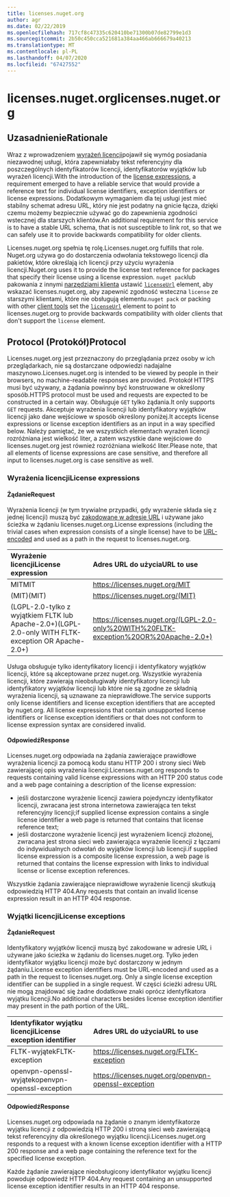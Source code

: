 ```yaml
---
title: licenses.nuget.org
author: agr
ms.date: 02/22/2019
ms.openlocfilehash: 717cf8c47335c620410be71300b07de82799e1d3
ms.sourcegitcommit: 2b50c450cca521681a384aa466ab666679a40213
ms.translationtype: MT
ms.contentlocale: pl-PL
ms.lasthandoff: 04/07/2020
ms.locfileid: "67427552"
---
```

# <a name="licensesnugetorg"></a><span data-ttu-id="0e06b-102">licenses.nuget.org</span><span class="sxs-lookup"><span data-stu-id="0e06b-102">licenses.nuget.org</span></span>

## <a name="rationale"></a><span data-ttu-id="0e06b-103">Uzasadnienie</span><span class="sxs-lookup"><span data-stu-id="0e06b-103">Rationale</span></span>

<span data-ttu-id="0e06b-104">Wraz z wprowadzeniem [wyrażeń licencji](../reference/nuspec.md#license)pojawił się wymóg posiadania niezawodnej usługi, która zapewniałaby tekst referencyjny dla poszczególnych identyfikatorów licencji, identyfikatorów wyjątków lub wyrażeń licencji.</span><span class="sxs-lookup"><span data-stu-id="0e06b-104">With the introduction of the [license expressions](../reference/nuspec.md#license), a requirement emerged to have a reliable service that would provide a reference text for individual license identifiers, exception identifiers or license expressions.</span></span>
<span data-ttu-id="0e06b-105">Dodatkowym wymaganiem dla tej usługi jest mieć stabilny schemat adresu URL, który nie jest podatny na gnicie łącza, dzięki czemu możemy bezpiecznie używać go do zapewnienia zgodności wstecznej dla starszych klientów.</span><span class="sxs-lookup"><span data-stu-id="0e06b-105">An additional requirement for this service is to have a stable URL schema, that is not susceptible to link rot, so that we can safely use it to provide backwards compatibility for older clients.</span></span>

<span data-ttu-id="0e06b-106">Licenses.nuget.org spełnia tę rolę.</span><span class="sxs-lookup"><span data-stu-id="0e06b-106">Licenses.nuget.org fulfills that role.</span></span> <span data-ttu-id="0e06b-107">Nuget.org używa go do dostarczenia odwołania tekstowego licencji dla pakietów, które określają ich licencji przy użyciu wyrażenia licencji.</span><span class="sxs-lookup"><span data-stu-id="0e06b-107">Nuget.org uses it to provide the license text reference for packages that specify their license using a license expression.</span></span> <span data-ttu-id="0e06b-108">`nuget pack`lub pakowania z innymi [narzędziami klienta](../install-nuget-client-tools.md) ustawić [`licenseUrl`](../reference/nuspec.md#licenseurl) element, aby wskazać licenses.nuget.org, aby zapewnić zgodność wsteczna `license` ze starszymi klientami, które nie obsługują elementu.</span><span class="sxs-lookup"><span data-stu-id="0e06b-108">`nuget pack` or packing with other [client tools](../install-nuget-client-tools.md) set the [`licenseUrl`](../reference/nuspec.md#licenseurl) element to point to licenses.nuget.org to provide backwards compatibility with older clients that don't support the `license` element.</span></span>

## <a name="protocol"></a><span data-ttu-id="0e06b-109">Protocol (Protokół)</span><span class="sxs-lookup"><span data-stu-id="0e06b-109">Protocol</span></span>

<span data-ttu-id="0e06b-110">Licenses.nuget.org jest przeznaczony do przeglądania przez osoby w ich przeglądarkach, nie są dostarczane odpowiedzi nadajalne maszynowo.</span><span class="sxs-lookup"><span data-stu-id="0e06b-110">Licenses.nuget.org is intended to be viewed by people in their browsers, no machine-readable responses are provided.</span></span>
<span data-ttu-id="0e06b-111">Protokół HTTPS musi być używany, a żądania powinny być konstruowane w określony sposób.</span><span class="sxs-lookup"><span data-stu-id="0e06b-111">HTTPS protocol must be used and requests are expected to be constructed in a certain way.</span></span> <span data-ttu-id="0e06b-112">Obsługuje `GET` tylko żądania.</span><span class="sxs-lookup"><span data-stu-id="0e06b-112">It only supports `GET` requests.</span></span>
<span data-ttu-id="0e06b-113">Akceptuje wyrażenia licencji lub identyfikatory wyjątków licencji jako dane wejściowe w sposób określony poniżej.</span><span class="sxs-lookup"><span data-stu-id="0e06b-113">It accepts license expressions or license exception identifiers as an input in a way specified below.</span></span> <span data-ttu-id="0e06b-114">Należy pamiętać, że we wszystkich elementach wyrażeń licencji rozróżniana jest wielkość liter, a zatem wszystkie dane wejściowe do licenses.nuget.org jest również rozróżniana wielkość liter.</span><span class="sxs-lookup"><span data-stu-id="0e06b-114">Please note, that all elements of license expressions are case sensitive, and therefore all input to licenses.nuget.org is case sensitive as well.</span></span>

### <a name="license-expressions"></a><span data-ttu-id="0e06b-115">Wyrażenia licencji</span><span class="sxs-lookup"><span data-stu-id="0e06b-115">License expressions</span></span>

#### <a name="request"></a><span data-ttu-id="0e06b-116">Żądanie</span><span class="sxs-lookup"><span data-stu-id="0e06b-116">Request</span></span>

<span data-ttu-id="0e06b-117">Wyrażenia licencji (w tym trywialne przypadki, gdy wyrażenie składa się z jednej licencji) muszą być [zakodowane w adresie URL](https://tools.ietf.org/html/rfc3986#section-2.1) i używane jako ścieżka w żądaniu licenses.nuget.org.</span><span class="sxs-lookup"><span data-stu-id="0e06b-117">License expressions (including the trivial cases when expression consists of a single license) have to be [URL-encoded](https://tools.ietf.org/html/rfc3986#section-2.1) and used as a path in the request to licenses.nuget.org.</span></span>

| <span data-ttu-id="0e06b-118">Wyrażenie licencji</span><span class="sxs-lookup"><span data-stu-id="0e06b-118">License expression</span></span> | <span data-ttu-id="0e06b-119">Adres URL do użycia</span><span class="sxs-lookup"><span data-stu-id="0e06b-119">URL to use</span></span> |
|:---|:---|
| <span data-ttu-id="0e06b-120">MIT</span><span class="sxs-lookup"><span data-stu-id="0e06b-120">MIT</span></span>                                                | <https://licenses.nuget.org/MIT> |
| <span data-ttu-id="0e06b-121">(MIT)</span><span class="sxs-lookup"><span data-stu-id="0e06b-121">(MIT)</span></span>                                              | <https://licenses.nuget.org/(MIT)> |
| <span data-ttu-id="0e06b-122">(LGPL-2.0-tylko z wyjątkiem FLTK lub Apache-2.0+)</span><span class="sxs-lookup"><span data-stu-id="0e06b-122">(LGPL-2.0-only WITH FLTK-exception OR Apache-2.0+)</span></span> | <https://licenses.nuget.org/(LGPL-2.0-only%20WITH%20FLTK-exception%20OR%20Apache-2.0+)> |

<span data-ttu-id="0e06b-123">Usługa obsługuje tylko identyfikatory licencji i identyfikatory wyjątków licencji, które są akceptowane przez nuget.org. Wszystkie wyrażenia licencji, które zawierają nieobsługiwały identyfikatory licencji lub identyfikatory wyjątków licencji lub które nie są zgodne ze składnią wyrażenia licencji, są uznawane za nieprawidłowe.</span><span class="sxs-lookup"><span data-stu-id="0e06b-123">The service supports only license identifiers and license exception identifiers that are accepted by nuget.org. All license expressions that contain unsupported license identifiers or license exception identifiers or that does not conform to license expression syntax are considered invalid.</span></span>

#### <a name="response"></a><span data-ttu-id="0e06b-124">Odpowiedź</span><span class="sxs-lookup"><span data-stu-id="0e06b-124">Response</span></span>

<span data-ttu-id="0e06b-125">Licenses.nuget.org odpowiada na żądania zawierające prawidłowe wyrażenia licencji za pomocą kodu stanu HTTP 200 i strony sieci Web zawierającej opis wyrażenia licencji:</span><span class="sxs-lookup"><span data-stu-id="0e06b-125">Licenses.nuget.org responds to requests containing valid license expressions with an HTTP 200 status code and a web page containing a description of the license expression:</span></span>

* <span data-ttu-id="0e06b-126">jeśli dostarczone wyrażenie licencji zawiera pojedynczy identyfikator licencji, zwracana jest strona internetowa zawierająca ten tekst referencyjny licencji;</span><span class="sxs-lookup"><span data-stu-id="0e06b-126">if supplied license expression contains a single license identifier a web page is returned that contains that license reference text;</span></span>
* <span data-ttu-id="0e06b-127">jeśli dostarczone wyrażenie licencji jest wyrażeniem licencji złożonej, zwracana jest strona sieci web zawierająca wyrażenie licencji z łączami do indywidualnych odwołań do wyjątków licencji lub licencji.</span><span class="sxs-lookup"><span data-stu-id="0e06b-127">if supplied license expression is a composite license expression, a web page is returned that contains the license expression with links to individual license or license exception references.</span></span>

<span data-ttu-id="0e06b-128">Wszystkie żądania zawierające nieprawidłowe wyrażenie licencji skutkują odpowiedzią HTTP 404.</span><span class="sxs-lookup"><span data-stu-id="0e06b-128">Any requests that contain an invalid license expression result in an HTTP 404 response.</span></span>

### <a name="license-exceptions"></a><span data-ttu-id="0e06b-129">Wyjątki licencji</span><span class="sxs-lookup"><span data-stu-id="0e06b-129">License exceptions</span></span>

#### <a name="request"></a><span data-ttu-id="0e06b-130">Żądanie</span><span class="sxs-lookup"><span data-stu-id="0e06b-130">Request</span></span>

<span data-ttu-id="0e06b-131">Identyfikatory wyjątków licencji muszą być zakodowane w adresie URL i używane jako ścieżka w żądaniu do licenses.nuget.org. Tylko jeden identyfikator wyjątku licencji może być dostarczony w jednym żądaniu.</span><span class="sxs-lookup"><span data-stu-id="0e06b-131">License exception identifiers must be URL-encoded and used as a path in the request to licenses.nuget.org. Only a single license exception identifier can be supplied in a single request.</span></span> <span data-ttu-id="0e06b-132">W części ścieżki adresu URL nie mogą znajdować się żadne dodatkowe znaki oprócz identyfikatora wyjątku licencji.</span><span class="sxs-lookup"><span data-stu-id="0e06b-132">No additional characters besides license exception identifier may present in the path portion of the URL.</span></span>

| <span data-ttu-id="0e06b-133">Identyfikator wyjątku licencji</span><span class="sxs-lookup"><span data-stu-id="0e06b-133">License exception identifier</span></span> | <span data-ttu-id="0e06b-134">Adres URL do użycia</span><span class="sxs-lookup"><span data-stu-id="0e06b-134">URL to use</span></span> |
|:---|:---|
|<span data-ttu-id="0e06b-135">FLTK-wyjątek</span><span class="sxs-lookup"><span data-stu-id="0e06b-135">FLTK-exception</span></span>            | <https://licenses.nuget.org/FLTK-exception> |
|<span data-ttu-id="0e06b-136">openvpn-openssl-wyjątek</span><span class="sxs-lookup"><span data-stu-id="0e06b-136">openvpn-openssl-exception</span></span> | <https://licenses.nuget.org/openvpn-openssl-exception> |

#### <a name="response"></a><span data-ttu-id="0e06b-137">Odpowiedź</span><span class="sxs-lookup"><span data-stu-id="0e06b-137">Response</span></span>

<span data-ttu-id="0e06b-138">Licenses.nuget.org odpowiada na żądanie o znanym identyfikatorze wyjątku licencji z odpowiedzią HTTP 200 i stroną sieci web zawierającą tekst referencyjny dla określonego wyjątku licencji.</span><span class="sxs-lookup"><span data-stu-id="0e06b-138">Licenses.nuget.org responds to a request with a known license exception identifier with a HTTP 200 response and a web page containing the reference text for the specified license exception.</span></span>

<span data-ttu-id="0e06b-139">Każde żądanie zawierające nieobsługicony identyfikator wyjątku licencji powoduje odpowiedź HTTP 404.</span><span class="sxs-lookup"><span data-stu-id="0e06b-139">Any request containing an unsupported license exception identifier results in an HTTP 404 response.</span></span>